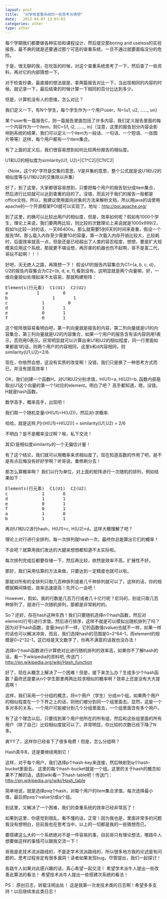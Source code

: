 ```yaml
---
layout: post
title:  "对学校查重系统的一些思考与猜想"
date:   2012-04-07 13:03:03
categories: other
type: other
---
```


每个学期我们都要做各种实验和课程设计，然后提交那boring and useless的实验报告，最不爽的就是还要通过那个可恶的查重系统，一旦不通过就要面临没分的危险。

于是，很无聊的我，在吃饭的时候，对这个查重系统思考了一下，然后查了一些资料，再对它的内部猜想一下。

对于检查抄袭，最直接的想法就是，拿两篇报告对比一下，当出现相同的内容的时候，就记录一下，最后结束的时候计算一下相同的百分比达到多少。

但是，计算机没有人的思维，怎么对比？

我们定义一下，有N个学生，每个学生作为一个用户user，N={u1, u2, ……, un}

某个user有一篇报告C，则一篇报告里面包括了许多内容，我们定义报告里面的每一个内容作为一个item，则C={i1, i2, ……, in}（注意，这里的报告划分内容会影响到系统的结果，我们可以定义一个item为一段话、一句话、一个短语、一张图片等等）这样，每个用户都有一个item集合。

有了上面的定义后，我们很容易想到如何比较两份报告的相似度。

U1和U2的相似度为similarity(U1, U2)=|C1^C2|/|C1VC2|

（Note，这个的^字符是交集的意思，V是并集的意思，整个公式就是说U1和U2的相似度等与U1和U2的交集除以并集）

好了，到了这里，大家都很容易想到，只要把每个用户的报告划分成item集合，然后进行比较就可以达到查重的目的了。没错，而且对于我们的报告一般都是office文档，所以，我建议使用面向对象的方法来解析文档，所以用java的话使用apache的一个开源框架POI就可以实现了。地址：http://poi.apache.org/

到了这里，的确可以比较出用户的相似度，但是，效率如何呢？假如有1000个学生，理论上来说，我们要两两比较，则比较的次数理论上来说就是1000x999/2，假如1s比较一对的话，一天86400s，那么就需要5到6天的时间来查重，假设一个报告1M，那么载入内存至少需要1G的容量，第一次载入内存开销比较大，比较耗时，后面效率就高一点，但是还是已经超出了人类的容忍程度，想想，要是扩大规模来应用这个系统，那就更不堪设想，再厉害的机器也伤不起啊，哥不是富二代，哥玩不起啊！！！

好吧，天无绝人之路，再猜想一下！
假设U1的报告内容集合为C1={a, b, c, d}，U2的报告内容集合为C2={b, d, e, f},看到没有，这明显就是两个向量嘛，好，一维向量貌似处理起来不太容易，那就构建矩阵：

<pre>
Elements(行元素)  C1(U1)  C2(U2)
a 			1		  0
b                 1       1
c  			  1   	  	0
d			  1		  1
e			  0		  1
f			  0		  1
</pre>

这个矩阵很容易看明白吧，第一列向量就是报告的内容，第二列向量就是U1的内容集合，第三列向量就是U2的内容集合，如果一个用户的报告含有该内容则用1表示，否则用0表示。灰常明显就可以计算出来U1和U2的相似程度，同一行里面如果都是1的话，则两个用户的内容相同，这里b和d内容相同，则similarity(U1,U2)=2/6.

现在，你依然会想，这没有实质的改变啊！没错，我们只是换了一种思考方式而已，并没有提高效率！

OK，我们创建一个函数H，对U1和U2分别求值，H(U1)=a, H(U2)=b.
函数内部是取出U1这个向量的第一个1对应的element。明白了吧？
高手都知道，嗯，没错，H就是hash函数。

数学高手，概率高手，出现吧！

我们取一个随机变量r(H(U1)=H(U2))，然后对r求概率.

哈哈，就是这样,P[r(H(U1)=H(U2))] = similarity(U1,U2) = 2/6

不明白？是不是概率没过啊？唉，私下交流！

其实r是相似度similarity的一个无偏估计量！

有了这个结论，我们就可以用概率来求相似度了。现在知道高数的作用了吧，是不是有点后悔没有好好学啊？听哥说，重修刷分去！

那怎么算概率啊？
我们以行为单位，对上面的矩阵进行一次随机的排列，例如结果如下：
<pre>
Elements(行元素)  C1(U1)  C2(U2)
c  			  1   	  0
d			  1		  1
e			  0		  1
f			  0		  1
a 			  1		  0
b			  1       1
</pre>
再对U1和U2进行hash，H(U1)=c, H(U2)=d。这样大概理解了吧？

理论上对行进行全排列，每一次排列就hash一次，最终你总能算出它们的概率！

不会吧？就算用我们发达的大腿来想想都知道不太实际啦。

每次排列完成后都要存储一下，然后再比较，依然是效率不高，扩展性不好。

那好，我们采用估算的方法来做，只要达到一定精度也就可以啦。

那就对所有的全排列只取几百种排列或者几千种排列就可以了，这样的话，你的规模就瞬间降低，效率迅速提高！先开心一会吧！

However，假如，我的行数是几百万行或者几十亿行呢？尼玛的，别说只取几百种排列了，就进行一次随机排列，那都是非常耗时的。

So？还好，存在hash这种东西！我们只要随机选择n个hash函数，然后对element(行号)进行求值，然后进行排序，这样不就是可以模拟出随机排列了吗？因为对于hash函数，变量(key)不一样，它的函数值(value)也就不一样，如果一样的话也可以解决冲突，而且，我们选择hash的范围是0~2^64-1，而element的规模是0~2^32-1。这已经是天文数字了，你再不满意的话我也没办法！

选择n个hash函数进行计算绝对比进行随机排列的效率高，如果你不了解hash的话，看一下wikipedia的资料吧, 传送门：http://en.wikipedia.org/wiki/Hash_function

好了，现在从概念上解决了一个困难！但是，接下来怎么办？生成多少个hash函数？最终还是要从n个学生那里两两比较求相似的概率啊？效率上还是没有大大提高啊！

这样，我们采用一个分组的概念，将n个用户（学生）分成m个组，如果两个用户的相似程度在一个下界之上的话，则他们被分到同一个组里面去。显然，这是一个多对多的关系，一个用户可能被分到几个分组里面去，一个组里面含有多个用户。

有了这个理念以后，只要找到某个用户他所在的所有组，然后和这些组里面的所有用户（除了自己）比较相似度就可以了。非常明显，你比较的次数已经下降了N多。

爽YY了，这样你已经省下了很多电费！但是，怎么分组啊？

Hash真牛B，还是要继续用到它！

这样，对于每个用户，我们选择p个hash-key来连接，然后映射到q个hash-bucket里面去。
这里的每个hash-bucket就是一个组。这里的关于hash的概念如果不了解的话，请到wiki看一下hash table吧！传送门：http://en.wikipedia.org/wiki/Hash_table

简单地说，就是选择pxq个hash，对每个用户的item集合求值，每次选择最小值，最后把pxq个value分成q个组。

到这里，又解决了一个困难，我们的查重系统的效率已经非常高了！

如果到这里，你感觉到很乱，看不懂的话，正常！因为我也是，里面非常多的问题我没有想明白，目前我也在思考当中，以上的一切都是我的一些猜想而已。

要搭建这么大的一个系统绝对不是一件容易的事，目前哥只有理论想法，哪路牛人想要做这样的事情可以跟我交流一下！

哥我是走技术流派路线的，不是走学术流派路线的，所以很多地方我的论述是有问题的，思考过程肯定有很多漏洞！读者如果发现bug，尽管提出，我们一起探讨！

各路牛人如果对此感兴趣的话，真心希望一起交流！
希望学术派牛人提出一些改善此算法的看法！
希望技术派牛人提出一些搭建次系统的看法！

PS：
原创日志，转载注明出处！
这是我第一次发技术类的日志啊！希望多多支持！以后继续发此类日志！

